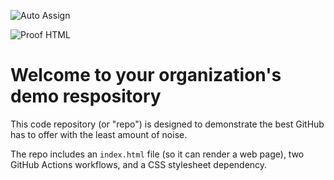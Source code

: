 ![Auto Assign](https://github.com/MonHobbyPlace/demo-repository/actions/workflows/auto-assign.yml/badge.svg)

![Proof HTML](https://github.com/MonHobbyPlace/demo-repository/actions/workflows/proof-html.yml/badge.svg)

# Welcome to your organization's demo respository
This code repository (or "repo") is designed to demonstrate the best GitHub has to offer with the least amount of noise.

The repo includes an `index.html` file (so it can render a web page), two GitHub Actions workflows, and a CSS stylesheet dependency.
